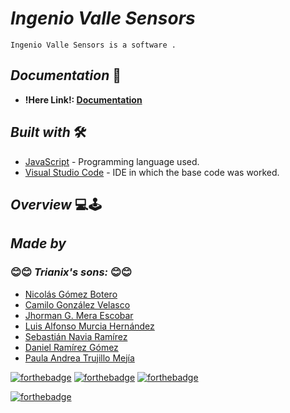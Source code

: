 # <b> _**Ingenio Valle Sensors**_ </b>

    Ingenio Valle Sensors is a software .

## <b> _Documentation_ </b> 📄

- **!Here Link!: [Documentation]()**


## <b> _Built with_ </b> 🛠️


+ [JavaScript](https://www.javascript.com/) - Programming language used.
+ [Visual Studio Code](https://code.visualstudio.com/) - IDE in which the base code was worked.

## <b> _Overview_ </b> 💻🕹️






## <b> _Made by_ </b>
### <b> 😊😊 _**Trianix's sons:**_ 😊😊 </b>

+ [Nicolás Gómez Botero](https://github.com/nicolasg1911 "Nicolás G.")
+ [Camilo González Velasco](https://github.com/camilogonzalez7424 "Camilo G.")
+ [Jhorman G. Mera Escobar](https://github.com/JhormanMera "Jhorman M.")
+ [Luis Alfonso Murcia Hernández ](https://github.com/luis486 "Luis M.")
+ [Sebastián Navia Ramírez ](https://github.com/Sebastianavia "Sebastián N.")
+ [Daniel Ramírez Gómez ](https://github.com/DanielRamirez1901 "Daniel R.")
+ [Paula Andrea Trujillo Mejía](https://github.com/PaulaTrujillo27 "Paula T.")



[![forthebadge](https://forthebadge.com/images/badges/made-with-javascript.svg)](https://forthebadge.com)
[![forthebadge](https://forthebadge.com/images/badges/uses-html.svg)](https://forthebadge.com)
[![forthebadge](https://forthebadge.com/images/badges/uses-css.svg)](https://forthebadge.com)

[![forthebadge](https://forthebadge.com/images/badges/built-with-love.svg)](https://forthebadge.com)



